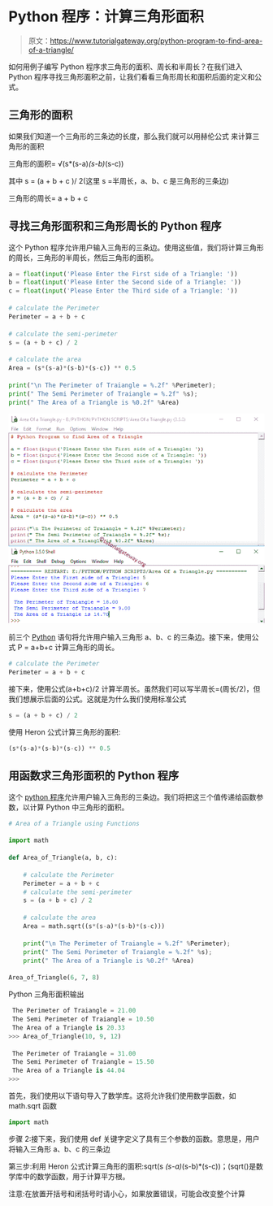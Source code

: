 # Python 程序：计算三角形面积

> 原文：<https://www.tutorialgateway.org/python-program-to-find-area-of-a-triangle/>

如何用例子编写 Python 程序求三角形的面积、周长和半周长？在我们进入 Python 程序寻找三角形面积之前，让我们看看三角形周长和面积后面的定义和公式。

## 三角形的面积

如果我们知道一个三角形的三条边的长度，那么我们就可以用赫伦公式 来计算三角形的面积

三角形的面积= √(s*(s-a)*(s-b)*(s-c))

其中 s = (a + b + c )/ 2(这里 s =半周长，a、b、c 是三角形的三条边)

三角形的周长= a + b + c

## 寻找三角形面积和三角形周长的 Python 程序

这个 Python 程序允许用户输入三角形的三条边。使用这些值，我们将计算三角形的周长，三角形的半周长，然后三角形的面积。

```py
a = float(input('Please Enter the First side of a Triangle: '))
b = float(input('Please Enter the Second side of a Triangle: '))
c = float(input('Please Enter the Third side of a Triangle: '))

# calculate the Perimeter
Perimeter = a + b + c

# calculate the semi-perimeter
s = (a + b + c) / 2

# calculate the area
Area = (s*(s-a)*(s-b)*(s-c)) ** 0.5

print("\n The Perimeter of Traiangle = %.2f" %Perimeter);
print(" The Semi Perimeter of Traiangle = %.2f" %s);
print(" The Area of a Triangle is %0.2f" %Area)
```

![Python Program to find Area of a Triangle and Perimeter of a Triangle](img/66c7fa2dae7e0ee81a2f363ff58dbca0.png)

前三个 [Python](https://www.tutorialgateway.org/python-tutorial/) 语句将允许用户输入三角形 a、b、c 的三条边。接下来，使用公式 P = a+b+c 计算三角形的周长。

```py
# calculate the Perimeter
Perimeter = a + b + c
```

接下来，使用公式(a+b+c)/2 计算半周长。虽然我们可以写半周长=(周长/2)，但我们想展示后面的公式。这就是为什么我们使用标准公式

```py
s = (a + b + c) / 2
```

使用 Heron 公式计算三角形的面积:

```py
(s*(s-a)*(s-b)*(s-c)) ** 0.5
```

## 用函数求三角形面积的 Python 程序

这个 [python 程序](https://www.tutorialgateway.org/python-programming-examples/)允许用户输入三角形的三条边。我们将把这三个值传递给函数参数，以计算 Python 中三角形的面积。

```py
# Area of a Triangle using Functions

import math

def Area_of_Triangle(a, b, c):

    # calculate the Perimeter
    Perimeter = a + b + c
    # calculate the semi-perimeter
    s = (a + b + c) / 2

    # calculate the area
    Area = math.sqrt((s*(s-a)*(s-b)*(s-c)))

    print("\n The Perimeter of Traiangle = %.2f" %Perimeter);
    print(" The Semi Perimeter of Traiangle = %.2f" %s);
    print(" The Area of a Triangle is %0.2f" %Area)

Area_of_Triangle(6, 7, 8)
```

Python 三角形面积输出

```py
 The Perimeter of Traiangle = 21.00
 The Semi Perimeter of Traiangle = 10.50
 The Area of a Triangle is 20.33
>>> Area_of_Triangle(10, 9, 12)

 The Perimeter of Traiangle = 31.00
 The Semi Perimeter of Traiangle = 15.50
 The Area of a Triangle is 44.04
>>> 
```

首先，我们使用以下语句导入了数学库。这将允许我们使用数学函数，如 math.sqrt 函数

```py
import math
```

步骤 2:接下来，我们使用 def 关键字定义了具有三个参数的函数。意思是，用户将输入三角形 a、b、c 的三条边

第三步:利用 Heron 公式计算三角形的面积:sqrt(s *(s-a)*(s-b)*(s-c))；(sqrt()是数学库中的数学函数，用于计算平方根。

注意:在放置开括号和闭括号时请小心，如果放置错误，可能会改变整个计算